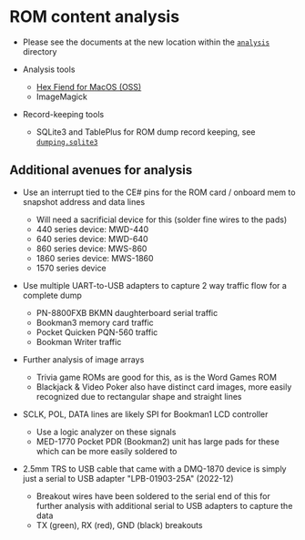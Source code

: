 # ROM content analysis

- Please see the documents at the new location within the [`analysis`](analysis) directory

- Analysis tools
    - [Hex Fiend for MacOS (OSS)](https://github.com/HexFiend/HexFiend)
    - ImageMagick

- Record-keeping tools
    - SQLite3 and TablePlus for ROM dump record keeping, see [`dumping.sqlite3`](dumping.sqlite3)


## Additional avenues for analysis

- Use an interrupt tied to the CE# pins for the ROM card / onboard mem to snapshot address and data lines
    - Will need a sacrificial device for this (solder fine wires to the pads)
    - 440 series device: MWD-440
    - 640 series device: MWD-640
    - 860 series device: MWS-860
    - 1860 series device: MWS-1860
    - 1570 series device

- Use multiple UART-to-USB adapters to capture 2 way traffic flow for a complete dump
    - PN-8800FXB BKMN daughterboard serial traffic
    - Bookman3 memory card traffic
    - Pocket Quicken PQN-560 traffic
    - Bookman Writer traffic

- Further analysis of image arrays
    - Trivia game ROMs are good for this, as is the Word Games ROM
    - Blackjack & Video Poker also have distinct card images, more easily recognized due to rectangular shape and straight lines

- SCLK, POL, DATA lines are likely SPI for Bookman1 LCD controller
    - Use a logic analyzer on these signals
    - MED-1770 Pocket PDR (Bookman2) unit has large pads for these which can be more easily soldered to

- 2.5mm TRS to USB cable that came with a DMQ-1870 device is simply just a serial to USB adapter "LPB-01903-25A" (2022-12)
    - Breakout wires have been soldered to the serial end of this for further analysis with additional serial to USB adapters to capture the data
    - TX (green), RX (red), GND (black) breakouts
